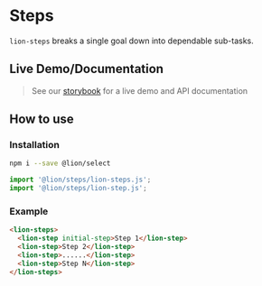 # Steps

`lion-steps` breaks a single goal down into dependable sub-tasks.

## Live Demo/Documentation

> See our [storybook](http://lion-web-components.netlify.com/?path=/docs/steps-steps) for a live demo and API documentation

## How to use

### Installation

```sh
npm i --save @lion/select
```

```js
import '@lion/steps/lion-steps.js';
import '@lion/steps/lion-step.js';
```

### Example

```html
<lion-steps>
  <lion-step initial-step>Step 1</lion-step>
  <lion-step>Step 2</lion-step>
  <lion-step>......</lion-step>
  <lion-step>Step N</lion-step>
</lion-steps>
```
